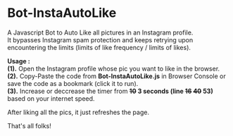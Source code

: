 # Bot-InstaAutoLike
A Javascript Bot to Auto Like all pictures in an Instagram profile.  
It bypasses Instagram spam protection and keeps retrying upon encountering the limits (limits of like frequency / limits of likes).  

**Usage :**  
**(1).** Open the Instagram profile whose pic you want to like in the browser.  
**(2).** Copy-Paste the code from **Bot-InstaAutoLike.js** in Browser Console or save the code as a bookmark (click it to run).  
**(3).** Increase or deccrease the timer from **~~10~~ 3 seconds (line ~~16~~ ~~40~~ 53)** based on your internet speed.  

After liking all the pics, it just refreshes the page.  

That's all folks!
